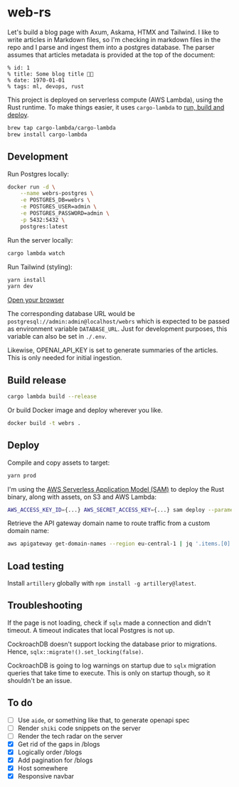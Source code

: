 # web-rs

Let's build a blog page with Axum, Askama, HTMX and Tailwind. I like to write articles in Markdown files, so I'm checking in markdown files in the repo and I parse and ingest them into a postgres database. The parser assumes that articles metadata is provided at the top of the document:

```
% id: 1
% title: Some blog title 🤖🧠
% date: 1970-01-01
% tags: ml, devops, rust
```

This project is deployed on serverless compute (AWS Lambda), using the Rust runtime. To make things easier, it uses `cargo-lambda` to [run, build and deploy](https://www.cargo-lambda.info/).

```bash
brew tap cargo-lambda/cargo-lambda
brew install cargo-lambda
```

## Development

Run Postgres locally:

```bash
docker run -d \
    --name webrs-postgres \
    -e POSTGRES_DB=webrs \
    -e POSTGRES_USER=admin \
    -e POSTGRES_PASSWORD=admin \
    -p 5432:5432 \
    postgres:latest
```

Run the server locally:

```bash
cargo lambda watch
```

Run Tailwind (styling):

```bash
yarn install
yarn dev
```

[Open your browser](http://localhost:3000)

The corresponding database URL would be `postgresql://admin:admin@localhost/webrs` which is expected to be passed as environment variable `DATABASE_URL`. Just for development purposes, this variable can also be set in `./.env`.

Likewise, OPENAI_API_KEY is set to generate summaries of the articles. This is only needed for initial ingestion.

## Build release

```bash
cargo lambda build --release
```

Or build Docker image and deploy wherever you like.

```bash
docker build -t webrs .
```

## Deploy

Compile and copy assets to target:

```bash
yarn prod
```

I'm using the [AWS Serverless Application Model (SAM)](https://aws.amazon.com/serverless/sam/) to deploy the Rust binary, along with assets, on S3 and AWS Lambda:

```bash
AWS_ACCESS_KEY_ID={...} AWS_SECRET_ACCESS_KEY={...} sam deploy --parameter-overrides DatabaseUrl="$DATABASE_URL"
```

Retrieve the API gateway domain name to route traffic from a custom domain name:

```bash
aws apigateway get-domain-names --region eu-central-1 | jq '.items.[0].regionalDomainName'
```

## Load testing

Install `artillery` globally with `npm install -g artillery@latest`.

## Troubleshooting

If the page is not loading, check if `sqlx` made a connection and didn't timeout. A timeout indicates that local Postgres is not up.

CockroachDB doesn't support locking the database prior to migrations. Hence, `sqlx::migrate!().set_locking(false)`.

CockroachDB is going to log warnings on startup due to `sqlx` migration queries that take time to execute. This is only on startup though, so it shouldn't be an issue.

## To do

- [ ] Use `aide`, or something like that, to generate openapi spec
- [ ] Render `shiki` code snippets on the server
- [ ] Render the tech radar on the server
- [x] Get rid of the gaps in /blogs
- [x] Logically order /blogs
- [x] Add pagination for /blogs
- [x] Host somewhere
- [x] Responsive navbar
